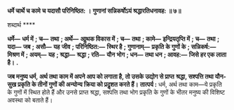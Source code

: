 **धर्मे चार्थे च कामे च यदासौ परिनिष्ठित: ।** **गुणानां सन्निकर्षोऽयं श्रद्धारतिधनावह: ॥ ७॥** 

शब्दार्थ **** 

**धर्मे—** **धर्म में** **; च—** **तथा** **; अर्थे—** **आॢथक विकास में** **; च—** **तथा** **; कामे—** **इन्द्रियतृप्ति में** **; च—** **तथा** **; यदा—** **जब** **; असौ—** **यह** **जीव** **; परिनिष्ठित:—** **स्थिर है** **; गुणानाम्—** **प्रकृति के गुणों के** **; सन्निकर्ष:—** **मिश्रण में** **; अयम्—** **यह** **; श्रद्धा—** **श्रद्धा** **; रति—** **यौन** **भोग** **; धन—** **तथा धन** **; आवह:—** **जिसे हर एक लाता है।** **.** 

**जब मनुष्य धर्म, अर्थ तथा काम में अपने आप को लगाता है, तो उसके उद्योग से प्राप्त** **श्रद्धा, सश्पत्ति तथा यौन-सुख प्रकृति के तीनों गुणों की अन्योन्य क्रिया को प्रदॢशत करते हैं।** **तात्पर्य :** धर्म, अर्थ तथा काम—ये प्रकृति के गुणों में स्थित होते हैं और उनसे प्राप्त श्रद्धा, सश्पत्ति तथा भोग प्रकृति के गुणों के भीतर मनुष्य की विशिष्ट अवस्था को बताते हैं।  